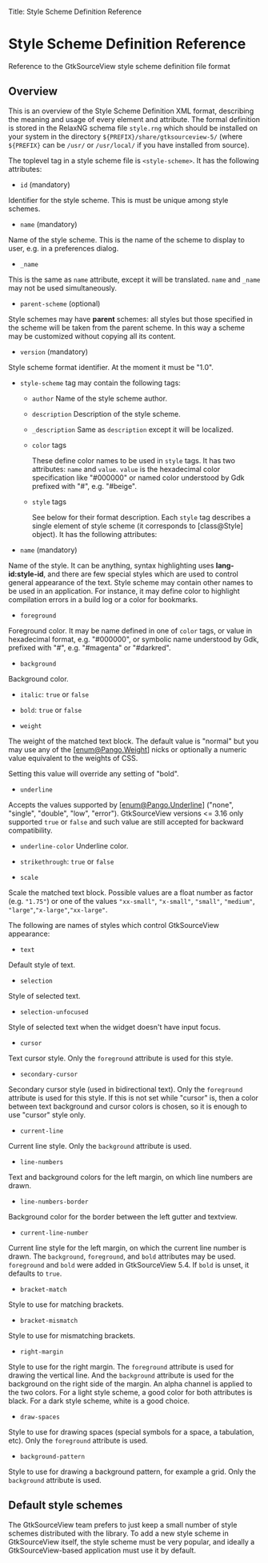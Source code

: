 Title: Style Scheme Definition Reference

# Style Scheme Definition Reference

Reference to the GtkSourceView style scheme definition file format

## Overview

This is an overview of the Style Scheme Definition XML format, describing the
meaning and usage of every element and attribute.  The formal definition is
stored in the RelaxNG schema file `style.rng` which
should be installed on your system in the directory
`${PREFIX}/share/gtksourceview-5/` (where
`${PREFIX}` can be `/usr/` or
`/usr/local/` if you have installed from source).

The toplevel tag in a style scheme file is `<style-scheme>`.
It has the following attributes:

- `id` (mandatory)

Identifier for the style scheme. This is must be unique among style schemes.

- `name` (mandatory)

Name of the style scheme. This is the name of the scheme to display to user, e.g. in a preferences dialog.

- `_name`

This is the same as `name` attribute, except it will be translated. `name` and `_name` may not be used simultaneously.

- `parent-scheme` (optional)

Style schemes may have **parent** schemes: all styles but those specified
in the scheme will be taken from the parent scheme. In this way a scheme may
be customized without copying all its content.

- `version` (mandatory)

Style scheme format identifier. At the moment it must be "1.0".

- `style-scheme` tag may contain the following tags:

  - `author` Name of the style scheme author.

  - `description` Description of the style scheme.
  
  - `_description` Same as `description` except it will be localized.
  
  - `color` tags

    These define color names to be used in `style` tags.
    It has two attributes: `name` and `value`.
    `value` is the hexadecimal color specification like
    "#000000" or named color understood by Gdk prefixed with "#",
    e.g. "#beige".
  
  - `style` tags

    See below for their format description.
    Each `style` tag describes a single element of style scheme (it corresponds
    to [class@Style] object). It has the following attributes:

- `name` (mandatory)

Name of the style. It can be anything, syntax highlighting uses **lang-id:style-id**,
and there are few special styles which are used to control general appearance
of the text. Style scheme may contain other names to be used in an application. For instance,
it may define color to highlight compilation errors in a build log or a color for
bookmarks.

- `foreground`

Foreground color. It may be name defined in one of `color` tags, or value in
hexadecimal format, e.g. "#000000", or symbolic name understood
by Gdk, prefixed with "#", e.g. "#magenta" or "#darkred".

- `background`

Background color.

- `italic`: `true` or `false`

- `bold`: `true` or `false`

- `weight`

The weight of the matched text block. The default value is "normal" but
you may use any of the [enum@Pango.Weight] nicks or optionally a numeric
value equivalent to the weights of CSS.

Setting this value will override any setting of "bold".

- `underline`

Accepts the values supported by [enum@Pango.Underline] ("none", "single",
"double", "low", "error"). GtkSourceView versions <= 3.16 only
supported `true` or `false` and such value are still accepted
for backward compatibility.

- `underline-color` Underline color.

- `strikethrough`: `true` or `false`

- `scale`

Scale the matched text block. Possible values are a float number as factor
(e.g. `"1.75"`) or one of the values `"xx-small"`, `"x-small"`, `"small"`, `"medium"`, `"large"`,`"x-large"`,`"xx-large"`.

The following are names of styles which control GtkSourceView appearance:

- `text`

Default style of text.

- `selection`

Style of selected text.

- `selection-unfocused`

Style of selected text when the widget doesn't have input focus.

- `cursor`

Text cursor style. Only the `foreground` attribute is used for this style.

- `secondary-cursor`

Secondary cursor style (used in bidirectional text). Only the
`foreground` attribute is used for this style. If this is not set
while "cursor" is, then a color between text background and cursor colors is
chosen, so it is enough to use "cursor" style only.

- `current-line`

Current line style. Only the `background` attribute is used.

- `line-numbers`

Text and background colors for the left margin, on which line
numbers are drawn.

- `line-numbers-border`

Background color for the border between the left gutter and
textview.

- `current-line-number`

Current line style for the left margin, on which the current
line number is drawn. The `background`, `foreground`, and
`bold` attributes may be used. `foreground` and `bold` were
added in GtkSourceView 5.4. If `bold` is unset, it defaults
to `true`.

- `bracket-match`

Style to use for matching brackets.

- `bracket-mismatch`

Style to use for mismatching brackets.

- `right-margin`

Style to use for the right margin. The `foreground` attribute is used for
drawing the vertical line. And the `background` attribute is used for the background on
the right side of the margin. An alpha channel is applied to the two colors. For a light style
scheme, a good color for both attributes is black. For a dark style scheme, white is a good
choice.

- `draw-spaces`

Style to use for drawing spaces (special symbols for a space, a tabulation, etc).
Only the `foreground` attribute is used.

- `background-pattern`

Style to use for drawing a background pattern, for example a
grid. Only the `background` attribute is used.

## Default style schemes

The GtkSourceView team prefers to just keep a small number of style schemes
distributed with the library. To add a new style scheme in GtkSourceView
itself, the style scheme must be very popular, and ideally a
GtkSourceView-based application must use it by default.
